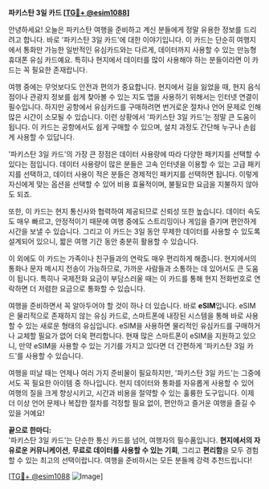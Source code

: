 **파키스탄 3일 카드 [[TG💪+ @esim1088](https://t.me/s/esim1088)]**

안녕하세요! 오늘은 파키스탄 여행을 준비하고 계신 분들에게 정말 유용한 정보를 드리려고 합니다. 바로 '파키스탄 3일 카드'에 대한 이야기입니다. 이 카드는 단순히 여행지에서 통화만 가능한 일반적인 유심카드와는 다르게, 데이터까지 사용할 수 있는 만능형 휴대폰 유심 카드예요. 특히나 현지에서 데이터를 많이 사용해야 하는 분들이라면 이 카드는 꼭 필요한 존재랍니다.

여행 중에는 무엇보다도 안전과 편의가 중요합니다. 현지에서 길을 잃었을 때, 현지 음식점이나 관광지 정보를 쉽게 찾아볼 수 있는 지도 앱을 사용하기 위해서는 인터넷 연결이 필수입니다. 하지만 공항에서 유심카드를 구매하려면 번거로운 절차나 언어 문제로 인해 많은 시간이 소모될 수 있습니다. 이런 상황에서 '파키스탄 3일 카드'는 정말 큰 도움이 됩니다. 이 카드는 공항에서도 쉽게 구매할 수 있으며, 설치 과정도 간단해 누구나 손쉽게 사용할 수 있답니다.

'파키스탄 3일 카드'의 가장 큰 장점은 데이터 사용량에 따라 다양한 패키지를 선택할 수 있다는 점입니다. 데이터 사용량이 많은 분들은 고속 인터넷을 이용할 수 있는 고급 패키지를 선택하고, 데이터 사용이 적은 분들은 경제적인 패키지를 선택하면 됩니다. 이렇게 자신에게 맞는 옵션을 선택할 수 있어 비용 효율적이며, 불필요한 요금을 지불하지 않아도 되죠.

또한, 이 카드는 현지 통신사와 협력하여 제공되므로 신뢰성 또한 높습니다. 데이터 속도도 매우 빠르고, 안정적이기 때문에 여행 중에도 스트리밍이나 게임을 즐기며 편안하게 시간을 보낼 수 있습니다. 그리고 이 카드는 3일 동안 무제한 데이터를 사용할 수 있도록 설계되어 있으니, 짧은 여행 기간 동안 충분히 활용할 수 있습니다.

이 외에도 이 카드는 가족이나 친구들과의 연락도 매우 편리하게 해줍니다. 현지에서의 통화나 문자 메시지 전송이 가능하므로, 가까운 사람들과 소통하는 데 있어서도 큰 도움이 됩니다. 특히나 국제전화 요금이 부담스러울 때는 이 카드를 통해 현지 전화번호로 연락하면 더 저렴한 요금으로 통화할 수 있습니다.

여행을 준비하면서 꼭 알아두어야 할 것이 하나 더 있습니다. 바로 **eSIM**입니다. eSIM은 물리적으로 존재하지 않는 유심 카드로, 스마트폰에 내장된 시스템을 통해 바로 사용할 수 있는 새로운 형태의 유심입니다. eSIM을 사용하면 물리적인 유심카드를 구매하거나 교체할 필요가 없어 더욱 편리합니다. 현재 많은 스마트폰이 eSIM을 지원하고 있으니, 만약 eSIM을 사용할 수 있는 기기를 가지고 있다면 더 간편하게 '파키스탄 3일 카드'를 사용할 수 있습니다.

여행을 떠날 때는 언제나 여러 가지 준비물이 필요하지만, '파키스탄 3일 카드'는 그중에서도 꼭 필요한 아이템 중 하나입니다. 현지 데이터와 통화를 자유롭게 사용할 수 있어 여행의 질을 크게 향상시키고, 시간과 비용을 절약할 수 있는 훌륭한 도구입니다. 이제 더 이상 언어 문제나 복잡한 절차를 걱정할 필요 없이, 편안하고 즐거운 여행을 즐길 수 있을 거예요!

**끝으로 한마디:**  
'파키스탄 3일 카드'는 단순한 통신 카드를 넘어, 여행자의 필수품입니다. **현지에서의 자유로운 커뮤니케이션**, **무료로 데이터를 사용할 수 있는 기회**, 그리고 **편리함**을 모두 경험할 수 있는 최고의 선택이랍니다. 여행을 준비하시는 모든 분들께 강력 추천드립니다! 

[[TG💪+ @esim1088](https://t.me/s/esim1088) ![Image](https://i.postimg.cc/Y0z9fWf4/image.png)]
